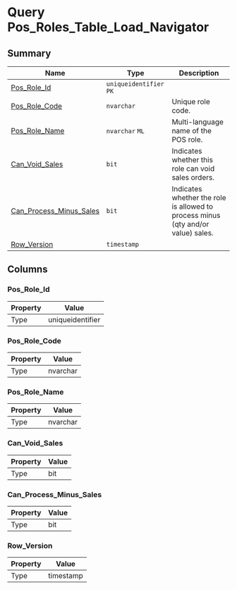 # Query Pos_Roles_Table_Load_Navigator


## Summary

| Name | Type | Description |
| - | - | --- |
|[Pos_Role_Id](#pos_role_id)|`uniqueidentifier` `PK`||
|[Pos_Role_Code](#pos_role_code)|`nvarchar` |Unique role code.|
|[Pos_Role_Name](#pos_role_name)|`nvarchar` `ML`|Multi-language name of the POS role.|
|[Can_Void_Sales](#can_void_sales)|`bit` |Indicates whether this role can void sales orders.|
|[Can_Process_Minus_Sales](#can_process_minus_sales)|`bit` |Indicates whether the role is allowed to process minus (qty and/or value) sales.|
|[Row_Version](#row_version)|`timestamp` ||

## Columns

### Pos_Role_Id

| Property | Value |
| - | - |
|Type|uniqueidentifier|

### Pos_Role_Code

| Property | Value |
| - | - |
|Type|nvarchar|

### Pos_Role_Name

| Property | Value |
| - | - |
|Type|nvarchar|

### Can_Void_Sales

| Property | Value |
| - | - |
|Type|bit|

### Can_Process_Minus_Sales

| Property | Value |
| - | - |
|Type|bit|

### Row_Version

| Property | Value |
| - | - |
|Type|timestamp|


